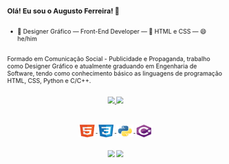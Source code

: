 ### Olá! Eu sou o Augusto Ferreira! 👋

##

- 🔭 Designer Gráfico — Front-End Developer — 💬 HTML e CSS — 😄 he/him

## 

Formado em Comunicação Social - Publicidade e Propaganda, trabalho como Designer Gráfico e atualmente graduando em Engenharia de Software, tendo como conhecimento básico as linguagens de programação HTML, CSS, Python e C/C++.

##

<div align="center">
  <a href="https://github.com/augusto-93">
  <img height="140em" src="https://github-readme-stats.vercel.app/api?username=augusto-93&show_icons=true&theme=dracula&include_all_commits=true&count_private=true"/>
  <img height="140em" src="https://github-readme-stats.vercel.app/api/top-langs/?username=augusto-93&layout=compact&langs_count=7&theme=dracula"/>
</div>
  
##
  
<div style="display: inline_block" align="center"><br>
  <img align="center" alt="Augusto-HTML" height="30" width="40" src="https://raw.githubusercontent.com/devicons/devicon/master/icons/html5/html5-original.svg">
  <img align="center" alt="Augusto-CSS" height="30" width="40" src="https://raw.githubusercontent.com/devicons/devicon/master/icons/css3/css3-original.svg">
  <img align="center" alt="Augusto-Python" height="30" width="40" src="https://raw.githubusercontent.com/devicons/devicon/master/icons/python/python-original.svg">
  <img align="center" alt="Augusto-Csharp" height="30" width="40" src="https://raw.githubusercontent.com/devicons/devicon/master/icons/csharp/csharp-original.svg">
</div>
  
##
  
 <div align="center">   
  <a href="https://instagram.com/_augustof" target="_blank"><img src="https://img.shields.io/badge/-Instagram-%23E4405F?style=for-the-badge&logo=instagram&logoColor=white" target="_blank"></a>
  <a href="https://www.linkedin.com/in/junioaugustoferreira" target="_blank"><img src="https://img.shields.io/badge/-LinkedIn-%230077B5?style=for-the-badge&logo=linkedin&logoColor=white" target="_blank"></a> 

</div>
